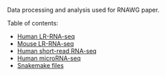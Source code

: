 Data processing and analysis used for RNAWG paper.

Table of contents:
* [Human LR-RNA-seq](https://github.com/fairliereese/rnawg/tree/master/lr_bulk)
* [Mouse LR-RNA-seq](https://github.com/fairliereese/rnawg/tree/master/mouse/lr_bulk)
* [Human short-read RNA-seq](https://github.com/fairliereese/rnawg/tree/master/sr_bulk)
* [Human microRNA-seq](https://github.com/fairliereese/rnawg/tree/master/miRNA)
* [Snakemake files](https://github.com/fairliereese/rnawg/tree/master/workflow)


<!-- ### Long-read RNA-seq data for human cell line and tissue data (updated 1/18/23)
--------------------------------------------------------------------------------
Downloadable links and file descriptions available at each of the links below.
* [TALON unfiltered abundance matrix](https://sandbox.zenodo.org/record/1078180)
* [cerberus filtered abundance matrix](https://sandbox.zenodo.org/record/1148271)
* [cerberus filtered GTF](https://sandbox.zenodo.org/record/1148268)
* [cerberus triplets](https://sandbox.zenodo.org/record/1148265)
* [cerberus TSS regions](https://sandbox.zenodo.org/record/1092267)
* [cerberus TES regions](https://sandbox.zenodo.org/record/1148269)
* [cerberus TSS source map](https://sandbox.zenodo.org/record/1092269)
* [cerberus TES source map](https://sandbox.zenodo.org/record/1148267)
* [cerberus annotation](https://sandbox.zenodo.org/record/1148270)
* [cerberus annotation + triplets](https://sandbox.zenodo.org/record/1148264)
* [TALON read annot](https://sandbox.zenodo.org/record/1055429)
* [Swan SwanGraph](https://sandbox.zenodo.org/record/1148276)
* [Sample-level major isoforms](https://sandbox.zenodo.org/record/1148273)
* [Library-level major isoforms](https://sandbox.zenodo.org/record/1148891)
* [Cerberus triplet feature PSI values](https://sandbox.zenodo.org/record/1149013)
* [Cerberus triplet feature novelties](https://sandbox.zenodo.org/record/1149400)
* [File to human-readable dataset name table](https://sandbox.zenodo.org/record/1148905)

### Long-read RNA-seq data for mouse cell line and tissue data (updated 8/22/22)
--------------------------------------------------------------------------------
Downloadable links and file descriptions available at each of the links below.
* [TALON unfiltered abundance matrix](https://sandbox.zenodo.org/record/1095610)
* [TALON filtered abundance matrix](https://sandbox.zenodo.org/record/1095608)
* [TALON filtered GTF](https://sandbox.zenodo.org/record/1095599)
* [TALON read annot](https://sandbox.zenodo.org/record/1095614) -->

<!-- * [cerberus filtered abundance matrix](https://sandbox.zenodo.org/record/1092240)
* [cerberus filtered GTF](https://sandbox.zenodo.org/record/1092266)
* [cerberus triplets](https://sandbox.zenodo.org/record/1093070)
* [cerberus TSS regions](https://sandbox.zenodo.org/record/1092267)
* [cerberus TES regions](https://sandbox.zenodo.org/record/1092268)
* [cerberus TSS source map](https://sandbox.zenodo.org/record/1092269)
* [cerberus TES source map](https://sandbox.zenodo.org/record/1092270)
* [cerberus annotation](https://sandbox.zenodo.org/record/1092257)
* [cerberus annotation + triplets](https://sandbox.zenodo.org/record/1092286) -->
<!-- * [Swan SwanGraph](https://sandbox.zenodo.org/record/1092272) -->

<!-- ### Long-read RNA-seq data for human cell line and tissue data (updated 4/27/22)
--------------------------------------------------------------------------------
* [TALON database]()
* [TALON unfiltered abundance matrix](https://drive.google.com/file/d/1BfGPx7egkEjXandqk7ztVI_T89DnpTCv/view?usp=sharing)
* [TALON filtered abundance matrix](https://drive.google.com/file/d/102CmWTUyIpgNpcpyc-mb1KHogvhTtJ9t/view?usp=sharing)
* [TALON filtered GTF](https://drive.google.com/file/d/1XLfUGfuRmx7rFhvQHdjMv-LfIpAHxYkb/view?usp=sharing)
* [TALON filtered GTF (Known, NIC, NNC)](https://drive.google.com/file/d/16rn2VAL7MylJaVhKoTPDPwkOVGoL3HNU/view?usp=sharing)
* [TALON filtered detected GTF (Known, NIC, NNC transcripts expressed >= 1 TPM)](https://drive.google.com/file/d/1QvkG7H5C3v24ItSGpYjdCcFO_xJbUt6m/view?usp=sharing)
* [TALON filtered detected GTF (Known, NIC, NNC transcripts expressed >= 1 TPM)+all GENCODE v29 transcripts](https://drive.google.com/file/d/1v80w2Podqh1dLbfOAAHtUFsitEVaL7lD/view?usp=sharing)
* [TALON read annot](https://drive.google.com/file/d/1ZBMd4p73TlYsox5KNEkqJqm_u9xvQec7/view?usp=sharing)
* [SwanGraph of filtered data (Known, NIC, NNC)]() -->


<!-- ### Long-read RNA-seq data for human cell line and tissue data (updated 3/8/22)
--------------------------------------------------------------------------------
* [TALON database](https://drive.google.com/file/d/1QIYMmrDP6rJAOEPv5hjzIl33Ja8NJ0NE/view?usp=sharing)
* [TALON unfiltered abundance matrix](https://drive.google.com/file/d/1nvjxv_HZHHy_w1qde_z_qGJPePsEmKHk/view?usp=sharing)
* [TALON filtered abundance matrix](https://drive.google.com/file/d/1repLKHfQYV66MEv0FweyKJxtvvs4sFlj/view?usp=sharing)
* [TALON filtered GTF](https://drive.google.com/file/d/1O_Vd5-SjyBE9MjxFsoLBjD43Tx7kw-T5/view?usp=sharing)
* [TALON filtered GTF (Known, NIC, NNC)](https://drive.google.com/file/d/1O_Vd5-SjyBE9MjxFsoLBjD43Tx7kw-T5/view?usp=sharing)
* [TALON read annot](https://drive.google.com/file/d/194GuCA3l1lhI5e1Gsok5Xb9-vh7qf43i/view?usp=sharing)
* [SwanGraph of filtered data (Known, NIC, NNC)](https://drive.google.com/file/d/1o1-vjDh_yplA6YxMu5a7ucyQTIP615bR/view?usp=sharing) -->


<!-- ### Long-read RNA-seq data for human cell line and tissue data (updated 11/29/21)
--------------------------------------------------------------------------------
* [TALON database](https://drive.google.com/file/d/1pDoR4PUrD8HBilPbDKi6rnBoqztzgj3K/view?usp=sharing)
* [TALON unfiltered abundance matrix](https://drive.google.com/file/d/1UPFATfhHHGTsehZNEhiDrX2LLNp33NXr/view?usp=sharing)
* [TALON filtered abundance matrix](https://drive.google.com/file/d/16QVv8ORYI9B8XGP7vIDVeO0hHqrj3r-z/view?usp=sharing)
* [TALON filtered GTF](https://drive.google.com/file/d/1PJW5FYmdqXdS-LDxhfQyMSezD3YO_QWz/view?usp=sharing)
* [TALON read annot](https://drive.google.com/file/d/15EuBAFf7WQCd_HybrjKdSvkYoImIe_8F/view?usp=sharing) -->
